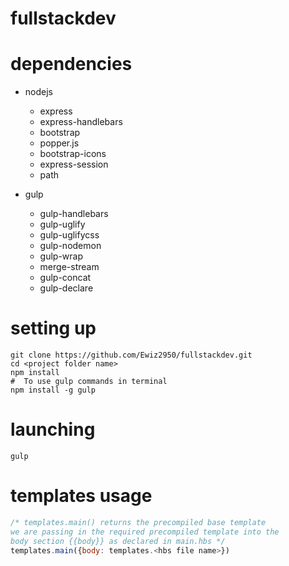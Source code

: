 # fullstackdev

# dependencies
- nodejs
    - express
    - express-handlebars
    - bootstrap
    - popper.js
    - bootstrap-icons
    - express-session
    - path

- gulp
    - gulp-handlebars
    - gulp-uglify
    - gulp-uglifycss
    - gulp-nodemon
    - gulp-wrap
    - merge-stream
    - gulp-concat
    - gulp-declare


# setting up
```shell
git clone https://github.com/Ewiz2950/fullstackdev.git
cd <project folder name>
npm install
#  To use gulp commands in terminal
npm install -g gulp
```
# launching

```shell
gulp
```

# templates usage
```js
/* templates.main() returns the precompiled base template 
we are passing in the required precompiled template into the
body section {{body}} as declared in main.hbs */
templates.main({body: templates.<hbs file name>})
```
